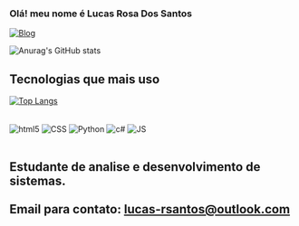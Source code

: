 

### Olá! meu nome é Lucas Rosa Dos Santos

[![Blog](	https://img.shields.io/badge/LinkedIn-0077B5?style=for-the-badge&logo=linkedin&logoColor=white)](https://www.linkedin.com/in/lucas-rosa-dos-santos/)

![Anurag's GitHub stats](https://github-readme-stats.vercel.app/api?username=luquinhasrds&show_icons=true&theme=dracula)

## Tecnologias que mais uso

[![Top Langs](https://github-readme-stats.vercel.app/api/top-langs/?username=luquinhasrds&layout=donut)](https://github.com/anuraghazra/github-readme-stats)

<div style="display: inline_block"><br>
    <img align="center" alt="html5" src="https://img.shields.io/badge/HTML5-E34F26?style=for-the-badge&logo=html5&logoColor=white" />
    <img align="center" alt="CSS" src="https://img.shields.io/badge/CSS-239120?&style=for-the-badge&logo=css3&logoColor=white" />
    <img align="center" alt="Python" src="https://img.shields.io/badge/Python-14354C?style=for-the-badge&logo=python&logoColor=white" />
    <img align="center" alt="c#" src="https://img.shields.io/badge/C%23-239120?style=for-the-badge&logo=c-sharp&logoColor=white" />
    <img align="center" alt="JS" src="https://img.shields.io/badge/JavaScript-323330?style=for-the-badge&logo=javascript&logoColor=F7DF1E" />
</div><br>

## Estudante de analise e desenvolvimento de sistemas.<br /><br /> Email para contato: lucas-rsantos@outlook.com
